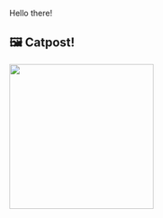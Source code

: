 Hello there!



## 🖼️ Catpost!

<sub>
    <img src="https://cdn2.thecatapi.com/images/8jaXsyhG1.jpg" height="256">
</sub>

